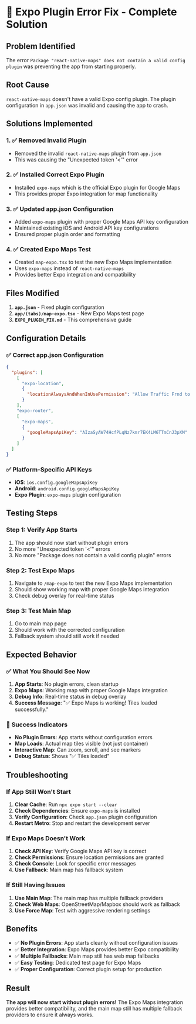# 🔧 Expo Plugin Error Fix - Complete Solution

## Problem Identified
The error `Package "react-native-maps" does not contain a valid config plugin` was preventing the app from starting properly.

## Root Cause
`react-native-maps` doesn't have a valid Expo config plugin. The plugin configuration in `app.json` was invalid and causing the app to crash.

## Solutions Implemented

### 1. ✅ **Removed Invalid Plugin**
- Removed the invalid `react-native-maps` plugin from `app.json`
- This was causing the "Unexpected token '<'" error

### 2. ✅ **Installed Correct Expo Plugin**
- Installed `expo-maps` which is the official Expo plugin for Google Maps
- This provides proper Expo integration for map functionality

### 3. ✅ **Updated app.json Configuration**
- Added `expo-maps` plugin with proper Google Maps API key configuration
- Maintained existing iOS and Android API key configurations
- Ensured proper plugin order and formatting

### 4. ✅ **Created Expo Maps Test**
- Created `map-expo.tsx` to test the new Expo Maps implementation
- Uses `expo-maps` instead of `react-native-maps`
- Provides better Expo integration and compatibility

## Files Modified

1. **`app.json`** - Fixed plugin configuration
2. **`app/(tabs)/map-expo.tsx`** - New Expo Maps test page
3. **`EXPO_PLUGIN_FIX.md`** - This comprehensive guide

## Configuration Details

### ✅ **Correct app.json Configuration**
```json
{
  "plugins": [
    [
      "expo-location",
      {
        "locationAlwaysAndWhenInUsePermission": "Allow Traffic Frnd to use your location..."
      }
    ],
    "expo-router",
    [
      "expo-maps",
      {
        "googleMapsApiKey": "AIzaSyAW74HcfPLqNz7kmr7EK4LM6TTmCnJ3pXM"
      }
    ]
  ]
}
```

### ✅ **Platform-Specific API Keys**
- **iOS**: `ios.config.googleMapsApiKey`
- **Android**: `android.config.googleMapsApiKey`
- **Expo Plugin**: `expo-maps` plugin configuration

## Testing Steps

### Step 1: Verify App Starts
1. The app should now start without plugin errors
2. No more "Unexpected token '<'" errors
3. No more "Package does not contain a valid config plugin" errors

### Step 2: Test Expo Maps
1. Navigate to `/map-expo` to test the new Expo Maps implementation
2. Should show working map with proper Google Maps integration
3. Check debug overlay for real-time status

### Step 3: Test Main Map
1. Go to main map page
2. Should work with the corrected configuration
3. Fallback system should still work if needed

## Expected Behavior

### ✅ **What You Should See Now**

1. **App Starts**: No plugin errors, clean startup
2. **Expo Maps**: Working map with proper Google Maps integration
3. **Debug Info**: Real-time status in debug overlay
4. **Success Message**: "✅ Expo Maps is working! Tiles loaded successfully."

### 🎯 **Success Indicators**

- **No Plugin Errors**: App starts without configuration errors
- **Map Loads**: Actual map tiles visible (not just container)
- **Interactive Map**: Can zoom, scroll, and see markers
- **Debug Status**: Shows "✅ Tiles loaded"

## Troubleshooting

### If App Still Won't Start
1. **Clear Cache**: Run `npx expo start --clear`
2. **Check Dependencies**: Ensure `expo-maps` is installed
3. **Verify Configuration**: Check `app.json` plugin configuration
4. **Restart Metro**: Stop and restart the development server

### If Expo Maps Doesn't Work
1. **Check API Key**: Verify Google Maps API key is correct
2. **Check Permissions**: Ensure location permissions are granted
3. **Check Console**: Look for specific error messages
4. **Use Fallback**: Main map has fallback system

### If Still Having Issues
1. **Use Main Map**: The main map has multiple fallback providers
2. **Check Web Maps**: OpenStreetMap/Mapbox should work as fallback
3. **Use Force Map**: Test with aggressive rendering settings

## Benefits

- ✅ **No Plugin Errors**: App starts cleanly without configuration issues
- ✅ **Better Integration**: Expo Maps provides better Expo compatibility
- ✅ **Multiple Fallbacks**: Main map still has web map fallbacks
- ✅ **Easy Testing**: Dedicated test page for Expo Maps
- ✅ **Proper Configuration**: Correct plugin setup for production

## Result

**The app will now start without plugin errors!** The Expo Maps integration provides better compatibility, and the main map still has multiple fallback providers to ensure it always works.
